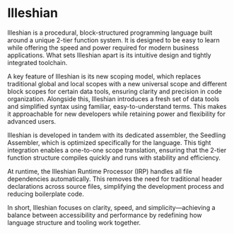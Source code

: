 # Illeshian

Illeshian is a procedural, block-structured programming language built around a unique 2-tier function system. It is designed to be easy to learn while offering the speed and power required for modern business applications. What sets Illeshian apart is its intuitive design and tightly integrated toolchain.

A key feature of Illeshian is its new scoping model, which replaces traditional global and local scopes with a new universal scope and different block scopes for certain data tools, ensuring clarity and precision in code organization. Alongside this, Illeshian introduces a fresh set of data tools and simplified syntax using familiar, easy-to-understand terms. This makes it approachable for new developers while retaining power and flexibility for advanced users.

Illeshian is developed in tandem with its dedicated assembler, the Seedling Assembler, which is optimized specifically for the language. This tight integration enables a one-to-one scope translation, ensuring that the 2-tier function structure compiles quickly and runs with stability and efficiency.

At runtime, the Illeshian Runtime Processor (IRP) handles all file dependencies automatically. This removes the need for traditional header declarations across source files, simplifying the development process and reducing boilerplate code.

In short, Illeshian focuses on clarity, speed, and simplicity—achieving a balance between accessibility and performance by redefining how language structure and tooling work together.
